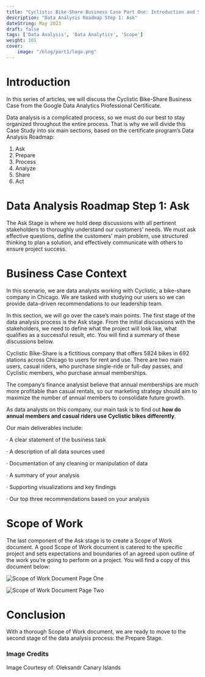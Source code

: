 ```yaml
---
title: "Cyclistic Bike-Share Business Case Part One: Introduction and Scope of Work"
description: "Data Analysis Roadmap Step 1: Ask"
dateString: May 2023
draft: false
tags: ['Data Analysis', 'Data Analytics', 'Scope']
weight: 101
cover:
    image: "/blog/part1/logo.png"
---
```


# Introduction

In this series of articles, we will discuss the Cyclistic Bike-Share Business Case from the Google Data Analytics Professional Certificate. 

Data analysis is a complicated process, so we must do our best to stay organized throughout the entire process.  That is why we will divide this Case Study into six main sections, based on the certificate program’s Data Analysis Roadmap:

1.  Ask
2.  Prepare
3.  Process
4.  Analyze
5.  Share
6.  Act

# Data Analysis Roadmap Step 1: Ask

The Ask Stage is where we hold deep discussions with all pertinent stakeholders to thoroughly understand our customers' needs.  We must ask effective questions, define the customers' main problem, use structured thinking to plan a solution, and effectively communicate with others to ensure project success. 

# Business Case Context

In this scenario, we are data analysts working with Cyclistic, a bike-share company in Chicago. We are tasked with studying our users so we can provide data-driven recommendations to our leadership team. 

In this section, we will go over the case’s main points. The first stage of the data analysis process is the Ask stage. From the initial discussions with the stakeholders, we need to define what the project will look like, what qualifies as a successful result, etc. You will find a summary of these discussions below.

Cyclistic Bike-Share is a fictitious company that offers 5824 bikes in 692 stations across Chicago to users for rent and use. There are two main users, casual riders, who purchase single-ride or full-day passes, and Cyclistic members, who purchase annual memberships.

The company’s finance analysist believe that annual memberships are much more profitable than casual rentals, so our marketing strategy should aim to maximize the number of annual members to consolidate future growth.

As data analysts on this company, our main task is to find out **how do annual members and casual riders use Cyclistic bikes differently**.

Our main deliverables include:

· A clear statement of the business task

· A description of all data sources used

· Documentation of any cleaning or manipulation of data

· A summary of your analysis

· Supporting visualizations and key findings

· Our top three recommendations based on your analysis

# Scope of Work

The last component of the Ask stage is to create a Scope of Work document. A good Scope of Work document is catered to the specific project and sets expectations and boundaries of an agreed upon outline of the work you’re going to perform on a project. You will find a copy of this document below:

![Scope of Work Document Page One](/blog/part1/Scope_1.png)

![Scope of Work Document Page Two](/blog/part1/Scope_2.png)

# Conclusion

With a thorough Scope of Work document, we are ready to move to the second stage of the data analysis process: the Prepare Stage.

### Image Credits
Image Courtesy of: Oleksandr Canary Islands